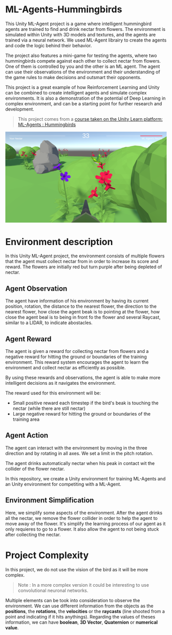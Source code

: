 # ML-Agents-Hummingbirds

This Unity ML-Agent project is a game where intelligent hummingbird agents are trained to find and drink nectar from flowers. The environment is simulated within Unity with 3D models and textures, and the agents are trained via a neural network. We used ML-Agent librairy to create the agents and code the logic behind their behavior.

The project also features a mini-game for testing the agents, where two hummingbirds compete against each other to collect nectar from flowers. One of them is controlled by you and the other is an ML agent. The agent can use their observations of the environment and their understanding of the game rules to make decisions and outsmart their opponents.

This project is a great example of how Reinforcement Learning and Unity can be combined to create intelligent agents and simulate complex environments. It is also a demonstration of the potential of Deep Learning in complex environment, and can be a starting point for further research and development.

> This project comes from a [course taken on the Unity Learn platform: ML-Agents : Hummingbirds](https://learn.unity.com/course/ml-agents-hummingbirds?uv=2019.3)


![bird environment](./birds.png)


# Environment description

In this Unity ML-Agent project, the environment consists of multiple flowers that the agent must collect nectar from in order to increase its score and reward. The flowers are initially red but turn purple after being depleted of nectar. 

## Agent Observation 

The agent have information of his environment by having its current position, rotation, the distance to the nearest flower, the direction to the nearest flower, how close the agent beak is to pointing at the flower, how close the agent beal is to being in front fo the flower and several Raycast, similar to a LIDAR, to indicate abostacles.

## Agent Reward

The agent is given a reward for collecting nectar from flowers and a negative reward for hitting the ground or boundaries of the training environment. This reward system encourages the agent to learn the environment and collect nectar as efficiently as possible. 

By using these rewards and observations, the agent is able to make more intelligent decisions as it navigates the environment.



The reward used for this environment will be:

- Small positive reward each timestep if the bird's beak is touching the nectar (while there are still nectar)
- Large negative reward for hitting the ground or boundaries of the training area



## Agent Action 

The agent can interact with the environment by moving in the three direction and by rotating in all axes. We set a limit in the pitch rotation.

The agent drinks automatically nectar when his peak in contact wit the collider of the flower nectar.



In this repository, we create a Unity environment for training ML-Agents and an Unity environment for competiting with a ML-Agent.




## Environment Simplification

Here, we simplify some aspects of the environment. After the agent drinks all the nectar, we remove the flower collider in order to help the agent to move away of the flower. It's simplify the learning process of our agent as it only requieres to go to a flower. It also allow the agent to not being stuck after collecting the nectar.




# Project Complexity 

In this project, we do not use the vision of the bird as it will be more complex. 
> Note : In a more complex version it could be interesting to use convolutional neuronal networks.








Multiple elements can be took into consideration to observe the environment. We can use different information from the objects as the **positions**, the **rotations**, the **velocities** or the **raycasts** (line shooted from a point and indicating if it hits anythings). Regarding the values of theses information, we can have **boolean**, **3D Vector**, **Quaternion** or **numerical value**.

